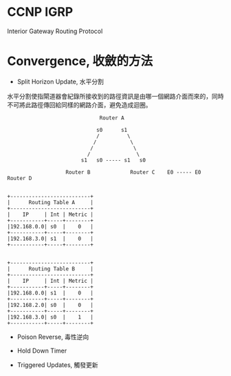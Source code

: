 # CCNP IGRP
Interior Gateway Routing Protocol

# Convergence, 收斂的方法

* Split Horizon Update, 水平分割

 水平分割使指閘道器會紀錄所接收到的路徑資訊是由哪一個網路介面而來的，同時不可將此路徑傳回給同樣的網路介面，避免造成迴圈。
 
                                               
                                                
                                  Router A           
                                  
                                 s0      s1
                                 /         \
                                /           \
                               /             \
                              /               \
                            s1   s0 ----- s1   s0   
                           
                       Router B             Router C    E0 ----- E0  Router D
                       
                       
    +--------------------------+                  
    |      Routing Table A     |
    +--------------------------+
    |    IP     | Int | Metric |   
    +-----------+-----+--------+
    |192.168.0.0| s0  |    0   |
    +-----------+-----+--------+
    |192.168.3.0| s1  |    0   |
    +-----------+-----+--------+
    
    
    +--------------------------+                  
    |      Routing Table B     |
    +--------------------------+
    |    IP     | Int | Metric |   
    +-----------+-----+--------+
    |192.168.0.0| s1  |    0   |
    +-----------+-----+--------+
    |192.168.2.0| s0  |    0   |
    +-----------+-----+--------+
    |192.168.3.0| s0  |    1   |
    +-----------+-----+--------+
 


* Poison Reverse, 毒性逆向

* Hold Down Timer

* Triggered Updates, 觸發更新





